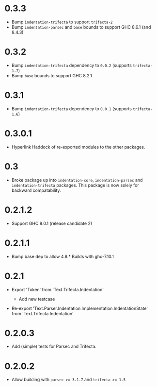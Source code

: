 # 0.3.3 #

* Bump `indentation-trifecta` to support `trifecta-2`
* Bump `indentation-parsec` and `base` bounds to support GHC 8.6.1 (and 8.4.3)

# 0.3.2 #

* Bump `indentation-trifecta` dependency to `0.0.2` (supports `trifecta-1.7`)
* Bump `base` bounds to support GHC 8.2.1

# 0.3.1 #

* Bump `indentation-trifecta` dependency to `0.0.1` (supports `trifecta-1.6`)


# 0.3.0.1 #

* Hyperlink Haddock of re-exported modules to the other packages.

# 0.3 #

* Broke package up into `indentation-core`, `indentation-parsec` and `indentation-trifecta` packages.
  This package is now solely for backward compatability.
  
# 0.2.1.2 #

* Support GHC 8.0.1 (release candidate 2)

# 0.2.1.1 #

* Bump base dep to allow 4.8.*
  Builds with ghc-7.10.1

# 0.2.1 #

* Export 'Token' from 'Text.Trifecta.Indentation'

  * Add new testcase

* Re-export 'Text.Parser.Indentation.Implementation.IndentationState' from 'Text.Trifecta.Indentation'

# 0.2.0.3 #

* Add (simple) tests for Parsec and Trifecta.

# 0.2.0.2 #

* Allow building with `parsec >= 3.1.7` and `trifecta >= 1.5`


